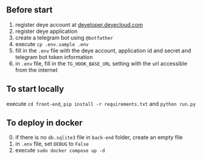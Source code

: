 ## Before start ##

1. register deye account at [developer.deyecloud.com](https://developer.deyecloud.com/) 
2. register deye application
3. create a telegram bot using `@botfather`
4. execute `cp .env.sample .env`
5. fill in the `.env` file with the deye account, application id and secret and telegram bot token information
6. in `.env` file, fill in the `TG_HOOK_BASE_URL` setting with the url accessible from the internet

## To start locally ##
execute `cd front-end`, `pip install -r requirements.txt` and `python run.py`

## To deploy in docker ##
0. if there is no `db.sqlite3` file in `back-end` folder, create an empty file
1. in `.env` file, set `DEBUG` to `False`
2. execute `sudo docker compose up -d`
